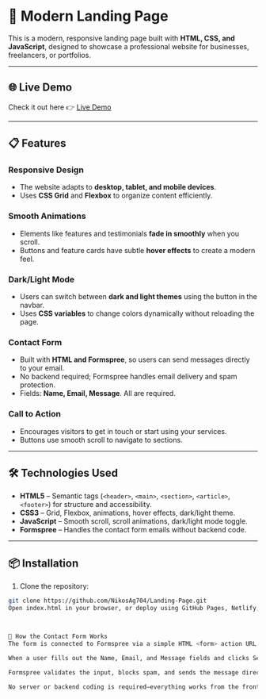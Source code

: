 # 🚀 Modern Landing Page

This is a modern, responsive landing page built with **HTML, CSS, and JavaScript**, designed to showcase a professional website for businesses, freelancers, or portfolios.

---

## 🌐 Live Demo
Check it out here 👉 [Live Demo](https://NikosAg704.github.io/Landing-Page/)

---

## 📋 Features

### Responsive Design
- The website adapts to **desktop, tablet, and mobile devices**.
- Uses **CSS Grid** and **Flexbox** to organize content efficiently.

### Smooth Animations
- Elements like features and testimonials **fade in smoothly** when you scroll.
- Buttons and feature cards have subtle **hover effects** to create a modern feel.

### Dark/Light Mode
- Users can switch between **dark and light themes** using the button in the navbar.
- Uses **CSS variables** to change colors dynamically without reloading the page.

### Contact Form
- Built with **HTML and Formspree**, so users can send messages directly to your email.
- No backend required; Formspree handles email delivery and spam protection.
- Fields: **Name, Email, Message**. All are required.

### Call to Action
- Encourages visitors to get in touch or start using your services.
- Buttons use smooth scroll to navigate to sections.

---

## 🛠️ Technologies Used

- **HTML5** – Semantic tags (`<header>`, `<main>`, `<section>`, `<article>`, `<footer>`) for structure and accessibility.
- **CSS3** – Grid, Flexbox, animations, hover effects, dark/light theme.
- **JavaScript** – Smooth scroll, scroll animations, dark/light mode toggle.
- **Formspree** – Handles the contact form emails without backend code.

---

## 📦 Installation

1. Clone the repository:
```bash
git clone https://github.com/NikosAg704/Landing-Page.git
Open index.html in your browser, or deploy using GitHub Pages, Netlify, or Vercel.



📝 How the Contact Form Works
The form is connected to Formspree via a simple HTML <form> action URL.

When a user fills out the Name, Email, and Message fields and clicks Send Message, Formspree receives the data.

Formspree validates the input, blocks spam, and sends the message directly to your registered email.

No server or backend coding is required—everything works from the frontend.

